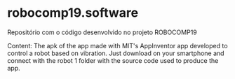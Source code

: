 # robocomp19.software
Repositório com o código desenvolvido no projeto ROBOCOMP19

Content:
  The apk of the app made with MIT's AppInventor app developed to control a robot based on vibration. Just download on your smartphone and connect with the robot
  1 folder with the source code used to produce the app. 
